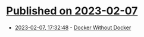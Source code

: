 # [Published on 2023-02-07](index.md)

* [2023-02-07, 17:32:48](https://lobste.rs/s/7jpp4z/docker_without_docker) - [Docker Without Docker](https://matt-rickard.com/docker-without-docker)
